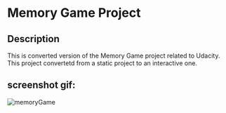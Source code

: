 # Memory Game Project

## Description
This is converted version of the Memory Game project related to Udacity. This project convertetd from a static project to an interactive one. 



## screenshot gif:
![memoryGame](https://user-images.githubusercontent.com/48783969/71225696-69be6b00-22ea-11ea-8497-b552006a85f9.gif)



